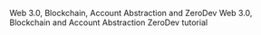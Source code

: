  
Web 3.0, Blockchain, Account Abstraction and ZeroDev
Web 3.0, Blockchain and Account Abstraction
ZeroDev tutorial
